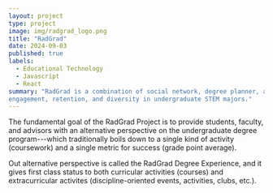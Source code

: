 ```yaml
---
layout: project
type: project
image: img/radgrad_logo.png
title: "RadGrad"
date: 2024-09-03
published: true
labels:
  - Educational Technology 
  - Javascript
  - React
summary: "RadGrad is a combination of social network, degree planner, and career explorer. It is intended to improve 
engagement, retention, and diversity in undergraduate STEM majors."
---
```


The fundamental goal of the RadGrad Project is to provide students, faculty, and advisors with an alternative perspective on
the undergraduate degree program---which traditionally boils down to a single kind of activity (coursework) and a single metric 
for success (grade point average).

Out alternative perspective is called the RadGrad Degree Experience, and it gives first class status to both curricular 
activities (courses) and extracurricular activites (discipline-oriented events, activities, clubs, etc.).


